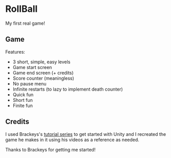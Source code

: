 # RollBall
My first real game!

## Game
Features:
- 3 short, simple, easy levels
- Game start screen
- Game end screen (+ credits)
- Score counter (meaningless)
- No pause menu
- Infinite restarts (to lazy to implement death counter)
- Quick fun
- Short fun
- Finite fun

## Credits
I used Brackeys's [tutorial series](https://www.youtube.com/playlist?list=PLPV2KyIb3jR5QFsefuO2RlAgWEz6EvVi6) to get started with Unity and I recreated the game he makes in it using his videos as a reference as needed.

Thanks to Brackeys for getting me started!
